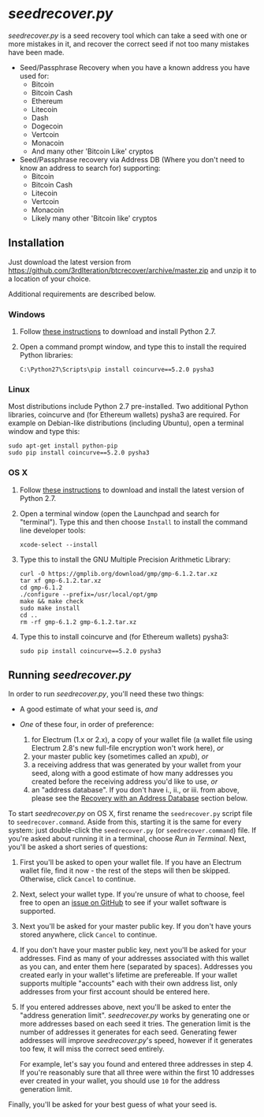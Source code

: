# *seedrecover.py* #

*seedrecover.py* is a seed recovery tool which can take a seed with one or more mistakes in it, and recover the correct seed if not too many mistakes have been made.

* Seed/Passphrase Recovery when you have a known address you have used for:
    * Bitcoin
    * Bitcoin Cash
    * Ethereum
    * Litecoin
    * Dash
    * Dogecoin
    * Vertcoin
    * Monacoin
    * And many other 'Bitcoin Like' cryptos
 * Seed/Passphrase recovery via Address DB (Where you don't need to know an address to search for) supporting:
    * Bitcoin
    * Bitcoin Cash
    * Litecoin
    * Vertcoin
    * Monacoin
    * Likely many other 'Bitcoin like' cryptos

## Installation ##

Just download the latest version from <https://github.com/3rdIteration/btcrecover/archive/master.zip> and unzip it to a location of your choice.

Additional requirements are described below.

### Windows ###

 1. Follow [these instructions](INSTALL.md#python-27) to download and install Python 2.7.

 2. Open a command prompt window, and type this to install the required Python libraries:

        C:\Python27\Scripts\pip install coincurve==5.2.0 pysha3

### Linux ###

Most distributions include Python 2.7 pre-installed. Two additional Python libraries, coincurve and (for Ethereum wallets) pysha3 are required. For example on Debian-like distributions (including Ubuntu), open a terminal window and type this:

    sudo apt-get install python-pip
    sudo pip install coincurve==5.2.0 pysha3

### OS X ###

 1. Follow [these instructions](INSTALL.md#os-x) to download and install the latest version of Python 2.7.

 2. Open a terminal window (open the Launchpad and search for "terminal"). Type this and then choose `Install` to install the command line developer tools:

        xcode-select --install

 3. Type this to install the GNU Multiple Precision Arithmetic Library: 
 
        curl -O https://gmplib.org/download/gmp/gmp-6.1.2.tar.xz
        tar xf gmp-6.1.2.tar.xz
        cd gmp-6.1.2
        ./configure --prefix=/usr/local/opt/gmp
        make && make check
        sudo make install
        cd ..
        rm -rf gmp-6.1.2 gmp-6.1.2.tar.xz

 4. Type this to install coincurve and (for Ethereum wallets) pysha3:

        sudo pip install coincurve==5.2.0 pysha3


## Running *seedrecover.py* ##

In order to run *seedrecover.py*, you'll need these two things:

 * A good estimate of what your seed is, *and*

 * *One* of these four, in order of preference:
     1. for Electrum (1.x or 2.x), a copy of your wallet file (a wallet file using Electrum 2.8's new full-file encryption won't work here), *or*
     2. your master public key (sometimes called an *xpub*), *or*
     3. a receiving address that was generated by your wallet from your seed, along with a good estimate of how many addresses you created before the receiving address you'd like to use, *or*
     4. an "address database". If you don't have i., ii., or iii. from above, please see the [Recovery with an Address Database](Creating_and_Using_AddressDB.md) section below.

To start *seedrecover.py* on OS X, first rename the `seedrecover.py` script file to `seedrecover.command`. Aside from this, starting it is the same for every system: just double-click the `seedrecover.py` (or `seedrecover.command`) file. If you're asked about running it in a terminal, choose *Run in Terminal*. Next, you'll be asked a short series of questions:

 1. First you'll be asked to open your wallet file. If you have an Electrum wallet file, find it now - the rest of the steps will then be skipped. Otherwise, click `Cancel` to continue.

 2. Next, select your wallet type. If you're unsure of what to choose, feel free to open an [issue on GitHub](https://github.com/3rdIteration/btcrecover/issues/new) to see if your wallet software is supported. 

 3. Next you'll be asked for your master public key. If you don't have yours stored anywhere, click `Cancel` to continue.

 4. If you don't have your master public key, next you'll be asked for your addresses. Find as many of your addresses associated with this wallet as you can, and enter them here (separated by spaces). Addresses you created early in your wallet's lifetime are prefereable. If your wallet supports multiple "accounts" each with their own address list, only addresses from your first account should be entered here.

 5. If you entered addresses above, next you'll be asked to enter the "address generation limit". *seedrecover.py* works by generating one or more addresses based on each seed it tries. The generation limit is the number of addresses it generates for each seed. Generating fewer addresses will improve *seedrecover.py*'s speed, however if it generates too few, it will miss the correct seed entirely.
 
    For example, let's say you found and entered three addresses in step 4. If you're reasonably sure that all three were within the first 10 addresses ever created in your wallet, you should use `10` for the address generation limit.

Finally, you'll be asked for your best guess of what your seed is.

